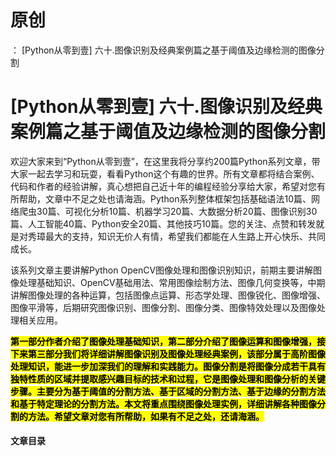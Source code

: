 # 原创
：  [Python从零到壹] 六十.图像识别及经典案例篇之基于阈值及边缘检测的图像分割

# [Python从零到壹] 六十.图像识别及经典案例篇之基于阈值及边缘检测的图像分割

欢迎大家来到“Python从零到壹”，在这里我将分享约200篇Python系列文章，带大家一起去学习和玩耍，看看Python这个有趣的世界。所有文章都将结合案例、代码和作者的经验讲解，真心想把自己近十年的编程经验分享给大家，希望对您有所帮助，文章中不足之处也请海涵。Python系列整体框架包括基础语法10篇、网络爬虫30篇、可视化分析10篇、机器学习20篇、大数据分析20篇、图像识别30篇、人工智能40篇、Python安全20篇、其他技巧10篇。您的关注、点赞和转发就是对秀璋最大的支持，知识无价人有情，希望我们都能在人生路上开心快乐、共同成长。

该系列文章主要讲解Python OpenCV图像处理和图像识别知识，前期主要讲解图像处理基础知识、OpenCV基础用法、常用图像绘制方法、图像几何变换等，中期讲解图像处理的各种运算，包括图像点运算、形态学处理、图像锐化、图像增强、图像平滑等，后期研究图像识别、图像分割、图像分类、图像特效处理以及图像处理相关应用。

<mark>**第一部分作者介绍了图像处理基础知识，第二部分介绍了图像运算和图像增强，接下来第三部分我们将详细讲解图像识别及图像处理经典案例，该部分属于高阶图像处理知识，能进一步加深我们的理解和实践能力。图像分割是将图像分成若干具有独特性质的区域并提取感兴趣目标的技术和过程，它是图像处理和图像分析的关键步骤。主要分为基于阈值的分割方法、基于区域的分割方法、基于边缘的分割方法和基于特定理论的分割方法。本文将重点围绕图像处理实例，详细讲解各种图像分割的方法。希望文章对您有所帮助，如果有不足之处，还请海涵。**</mark>

#### 文章目录
